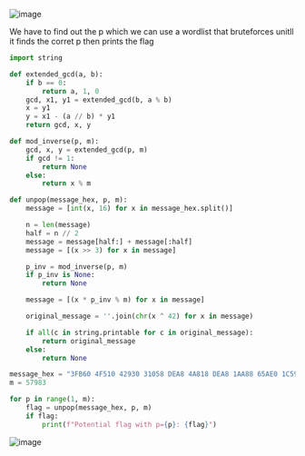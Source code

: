 ![image](https://github.com/x03ee/CTF-Writeup/blob/main/2024/USC-CTF-2024/crypto/unpopcorn/solve/chall.png)

We have to find out the p which we can use a wordlist that bruteforces unitll it finds the corret p then prints the flag

```py
import string

def extended_gcd(a, b):
    if b == 0:
        return a, 1, 0
    gcd, x1, y1 = extended_gcd(b, a % b)
    x = y1
    y = x1 - (a // b) * y1
    return gcd, x, y

def mod_inverse(p, m):
    gcd, x, y = extended_gcd(p, m)
    if gcd != 1:
        return None 
    else:
        return x % m

def unpop(message_hex, p, m):
    message = [int(x, 16) for x in message_hex.split()]

    n = len(message)
    half = n // 2
    message = message[half:] + message[:half] 
    message = [(x >> 3) for x in message] 

    p_inv = mod_inverse(p, m)
    if p_inv is None:
        return None 

    message = [(x * p_inv % m) for x in message]

    original_message = ''.join(chr(x ^ 42) for x in message)

    if all(c in string.printable for c in original_message):
        return original_message
    else:
        return None

message_hex = "3FB60 4F510 42930 31058 DEA8 4A818 DEA8 1AA88 65AE0 1C590 17898 1C590 29170 3FB60 55D10 29170 42930 6A7D8 4C320 4F510 5FC0 193A0 4F510 2E288 29170 643F8 31058 6A7D8 4A818 1AA88 1AA88"
m = 57983

for p in range(1, m):
    flag = unpop(message_hex, p, m)
    if flag:
        print(f"Potential flag with p={p}: {flag}")
```

![image](https://github.com/x03ee/CTF-Writeup/blob/main/2024/USC-CTF-2024/crypto/unpopcorn/solve/flag.png)
